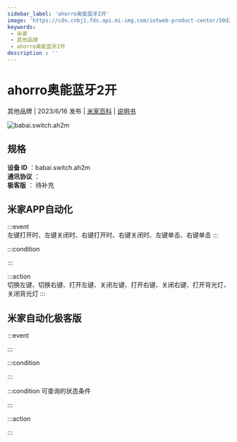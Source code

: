 ```yaml
---
sidebar_label: 'ahorro奥能蓝牙2开'
image: 'https://cdn.cnbj1.fds.api.mi-img.com/iotweb-product-center/50d201833fdabc393a76251beda7aa2a_1682303037971.png?GalaxyAccessKeyId=AKVGLQWBOVIRQ3XLEW&Expires=9223372036854775807&Signature=j1uKNqCNQ3Lq1IIZqsYLKAlmxOY='
keywords: 
 - 米家
 - 其他品牌
 - ahorro奥能蓝牙2开
description : ''
---
```

# ahorro奥能蓝牙2开

其他品牌 | 2023/6/16 发布 | [米家百科](https://home.mi.com/webapp/content/baike/product/index.html?model=babai.switch.ah2m) | [说明书](https://home.mi.com/views/introduction.html?model=babai.switch.ah2m&region=cn)

![babai.switch.ah2m](https://cdn.cnbj1.fds.api.mi-img.com/iotweb-product-center/50d201833fdabc393a76251beda7aa2a_1682303037971.png?GalaxyAccessKeyId=AKVGLQWBOVIRQ3XLEW&Expires=9223372036854775807&Signature=j1uKNqCNQ3Lq1IIZqsYLKAlmxOY=)

## 规格  
> 
**设备 ID** ：babai.switch.ah2m  
**通讯协议** ：  
**极客版**  ： 待补充 


## 米家APP自动化  

:::event  
左键打开时、左键关闭时、右键打开时、右键关闭时、左键单击、右键单击
:::

:::condition  

:::

:::action   
切换左键、切换右键、打开左键、关闭左键、打开右键、关闭右键、打开背光灯、关闭背光灯
:::

## 米家自动化极客版  

:::event  

:::

:::condition  

:::

:::condition 可查询的状态条件  

:::

:::action  

:::

        
